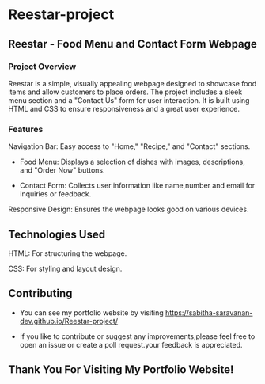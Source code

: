# Reestar-project

## Reestar - Food Menu and Contact Form Webpage

### Project Overview

Reestar is a simple, visually appealing webpage designed to showcase food items and allow customers to place orders. The project includes a sleek menu section and a "Contact Us" form for user interaction. It is built using HTML and CSS to ensure responsiveness and a great user experience.

### Features

Navigation Bar: Easy access to "Home," "Recipe," and "Contact" sections.
  
- Food Menu: Displays a selection of dishes with images, descriptions, and "Order Now" buttons.

- Contact Form: Collects user information like name,number and email for inquiries or feedback.

 Responsive Design: Ensures the webpage looks good on various devices.

## Technologies Used

HTML: For structuring the webpage.

CSS: For styling and layout design.

## Contributing

- You can see my portfolio website by visiting https://sabitha-saravanan-dev.github.io/Reestar-project/
  
- If you like to contribute or suggest any improvements,please feel free to open an issue or create a poll request.your feedback is appreciated.

## Thank You For Visiting My Portfolio Website!

